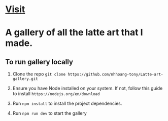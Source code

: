 # <a href="https://latteart.tonynguyen61.com" target="_blank" rel="noopener noreferrer">Visit</a>

# A gallery of all the latte art that I made.

## To run gallery locally

1. Clone the repo `git clone https://github.com/nhhoang-tony/Latte-art-gallery.git`

2. Ensure you have Node installed on your system. If not, follow this guide to install `https://nodejs.org/en/download`

3. Run `npm install` to install the project dependencies.

4. Run `npm run dev` to start the gallery
